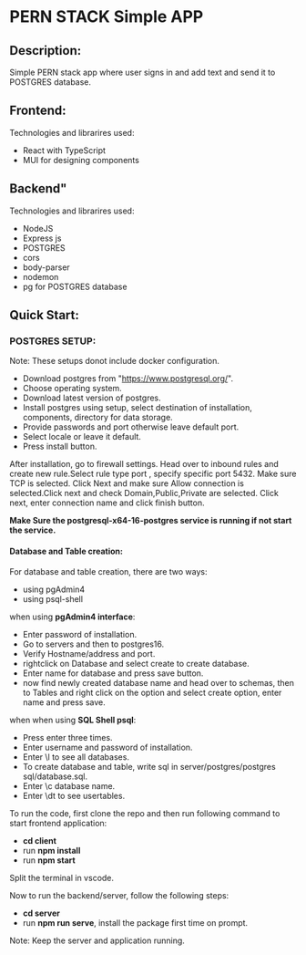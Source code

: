 # PERN STACK Simple APP

## Description:

Simple PERN stack app where user signs in and add text and send it to POSTGRES database.

## Frontend:

Technologies and librarires used:

- React with TypeScript
- MUI for designing components

## Backend"

Technologies and librarires used:

- NodeJS
- Express js
- POSTGRES
- cors
- body-parser
- nodemon
- pg for POSTGRES database

## Quick Start:

### POSTGRES SETUP:

Note: These setups donot include docker configuration.


* Download postgres from "https://www.postgresql.org/".
* Choose operating system.
* Download latest version of postgres.
* Install postgres using setup, select destination of installation, components, directory for data storage.
* Provide passwords and port otherwise leave  default port.
* Select locale or leave it default.
* Press install button.

After installation, go to firewall settings. Head over to inbound rules and create new rule.Select rule type port , specify specific port 5432. Make sure TCP is selected. Click Next and make sure Allow connection is selected.Click next and check Domain,Public,Private are selected. Click next, enter connection name and click finish button.

**Make Sure the postgresql-x64-16-postgres service is running if not start the service.** 

#### Database and Table creation:
For database and table creation, there are two ways:
* using pgAdmin4
* using psql-shell

when using **pgAdmin4 interface**:

* Enter password of installation.
* Go to servers and then to postgres16.
* Verify Hostname/address and port.
* rightclick on Database and select create to create database.
* Enter name for database and press save button.
* now find newly created database name and head over  to schemas, then to Tables and right click on the option and select create option, enter name and press save.


when when using **SQL Shell psql**:
* Press enter three times.
* Enter username and password of installation.
* Enter \l to see all databases.
* To create database and table, write sql in server/postgres/postgres sql/database.sql.
* Enter \c database name.
* Enter \dt to see usertables.



To run the code, first clone the repo and then run following command to start frontend application:

- **cd client**
- run **npm install**
- run **npm start**

Split the terminal in vscode.

Now to run the backend/server, follow the following steps:

- **cd server**
- run **npm run serve**, install the package first time on prompt.


Note: Keep the server and application running.
